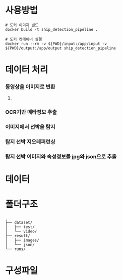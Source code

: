# 사용방법
```
# 도커 이미지 빌드
docker build -t ship_detection_pipeline .

# 도커 컨테이너 실행
docker run --rm -v ${PWD}/input:/app/input -v ${PWD}/output:/app/output ship_detection_pipeline
```

# 데이터 처리


### 동영상을 이미지로 변환
1. 

### OCR기반 메타정보 추출

### 이미지에서 선박을 탐지

### 탐지 선박 지오레퍼런싱

### 탐지 선박 이미지와 속성정보를 jpg와 json으로 추출


# 데이터

# 폴더구조
```
.
├── dataset/
│   ├── test/
│   └── video/
├── result/
│   ├── images/
│   └── json/
└── runs/
```

# 구성파일
